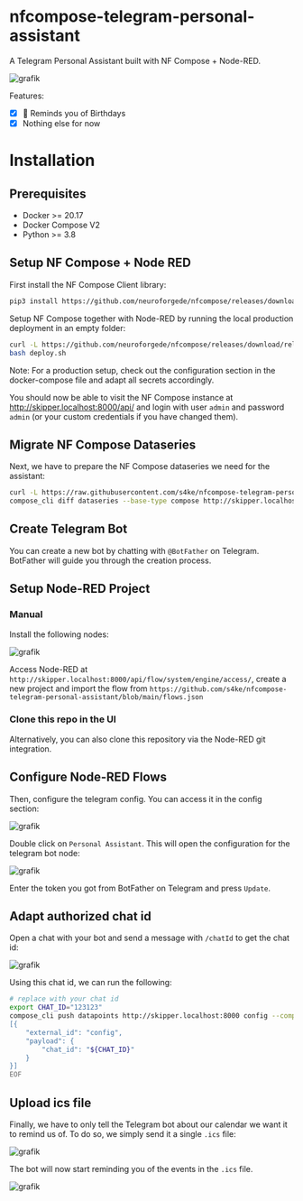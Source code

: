 nfcompose-telegram-personal-assistant
===========================

A Telegram Personal Assistant built with NF Compose + Node-RED.

![grafik](https://github.com/s4ke/nfcompose-telegram-personal-assistant/assets/719760/c86e0f1b-ffa9-4898-9f74-48ad2c1223eb)

Features:

- [x] 💯 Reminds you of Birthdays
- [x] Nothing else for now

# Installation

## Prerequisites

- Docker >= 20.17
- Docker Compose V2
- Python >= 3.8

## Setup NF Compose + Node RED

First install the NF Compose Client library:

```bash
pip3 install https://github.com/neuroforgede/nfcompose/releases/download/release%2F2.1.0-beta/compose_client-2.1.0-beta.tar.gz
```

Setup NF Compose together with Node-RED by running the local production deployment in an empty folder:

```bash
curl -L https://github.com/neuroforgede/nfcompose/releases/download/release%2F2.1.0-beta/deploy-production-docker-compose-2.1.0-beta.zip | busybox unzip -
bash deploy.sh
```

Note: For a production setup, check out the configuration section in the docker-compose file and adapt all secrets accordingly.

You should now be able to visit the NF Compose instance at http://skipper.localhost:8000/api/ and login with user `admin` and password `admin` (or your custom credentials if you have changed them). 

## Migrate NF Compose Dataseries

Next, we have to prepare the NF Compose dataseries we need for the assistant:

```bash
curl -L https://raw.githubusercontent.com/s4ke/nfcompose-telegram-personal-assistant/main/dataseries.json
compose_cli diff dataseries --base-type compose http://skipper.localhost:8000 ./dataseries.json --base-compose-user admin --base-compose-password admin | compose_cli apply dataseries-diff http://skipper.localhost:8000 --compose-user admin --compose-password admin
```

## Create Telegram Bot

You can create a new bot by chatting with `@BotFather` on Telegram. BotFather will guide you through the creation process.

## Setup Node-RED Project

### Manual

Install the following nodes:

![grafik](https://github.com/s4ke/nfcompose-telegram-personal-assistant/assets/719760/9fb0bfdf-8348-423c-ae51-fd85e981ca51)

Access Node-RED at `http://skipper.localhost:8000/api/flow/system/engine/access/`, create a new project and import the flow from `https://github.com/s4ke/nfcompose-telegram-personal-assistant/blob/main/flows.json`

### Clone this repo in the UI

Alternatively, you can also clone this repository via the Node-RED git integration.

## Configure Node-RED Flows

Then, configure the telegram config. You can access it in the config section:

![grafik](https://github.com/s4ke/nfcompose-telegram-personal-assistant/assets/719760/da136752-3882-4f86-9aa6-6fde56828b8c)

Double click on `Personal Assistant`. This will open the configuration for the telegram bot node:

![grafik](https://github.com/s4ke/nfcompose-telegram-personal-assistant/assets/719760/9cb2255d-eaf7-4d61-b680-bbdf0afa2e2c)

Enter the token you got from BotFather on Telegram and press `Update`.

## Adapt authorized chat id

Open a chat with your bot and send a message with `/chatId` to get the chat id:

![grafik](https://github.com/s4ke/nfcompose-telegram-personal-assistant/assets/719760/0ff0a074-6c3f-4c30-8826-87a493770b2f)

Using this chat id, we can run the following:

```bash
# replace with your chat id
export CHAT_ID="123123"
compose_cli push datapoints http://skipper.localhost:8000 config --compose-user admin --compose-password admin <<EOF
[{
    "external_id": "config",
    "payload": {
        "chat_id": "${CHAT_ID}"
    }
}]
EOF
```

## Upload ics file

Finally, we have to only tell the Telegram bot about our calendar we want it to remind us of. To do so, we simply send it a single `.ics` file:

![grafik](https://github.com/s4ke/nfcompose-telegram-personal-assistant/assets/719760/c9be0da4-dc58-4643-a465-ecec15758eb5)

The bot will now start reminding you of the events in the `.ics` file.

![grafik](https://github.com/s4ke/nfcompose-telegram-personal-assistant/assets/719760/9dc5b0ba-3c89-4d82-88e2-b241a4c01502)

